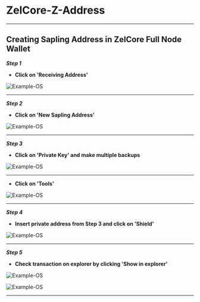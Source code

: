 # ZelCore-Z-Address

***

## Creating Sapling Address in ZelCore Full Node Wallet
***Step 1***
* **Click on 'Receiving Address'**

![Example-OS](https://i.imgur.com/X6U0hWQ.jpg.jpg.png)

***

***Step 2***
* **Click on 'New Sapling Address'**

![Example-OS](https://i.imgur.com/gbZ63u1.jpg.png)

***

***Step 3***
* **Click on 'Private Key' and make multiple backups**

![Example-OS](https://i.imgur.com/YsYNZ1J.jpg.png)

***

* **Click on 'Tools'**

![Example-OS](https://i.imgur.com/X6U0hWQ.jpg.jpg.png)

***

***Step 4***
* **Insert private address from Step 3 and click on 'Shield'**

![Example-OS](https://i.imgur.com/F1h9w7p.jpg.png)


***

***Step 5***
* **Check transaction on explorer by clicking 'Show in explorer'**

![Example-OS](https://i.imgur.com/hfBX7og.jpg.png)

![Example-OS](https://i.imgur.com/St1tYWv.jpg.png)

***



